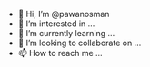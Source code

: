 - 👋 Hi, I’m @pawanosman
- 👀 I’m interested in ...
- 🌱 I’m currently learning ...
- 💞️ I’m looking to collaborate on ...
- 📫 How to reach me ...

<!---
pawanosman/pawanosman is a ✨ special ✨ repository because its `README.md` (this file) appears on your GitHub profile.
You can click the Preview link to take a look at your changes.
--->

